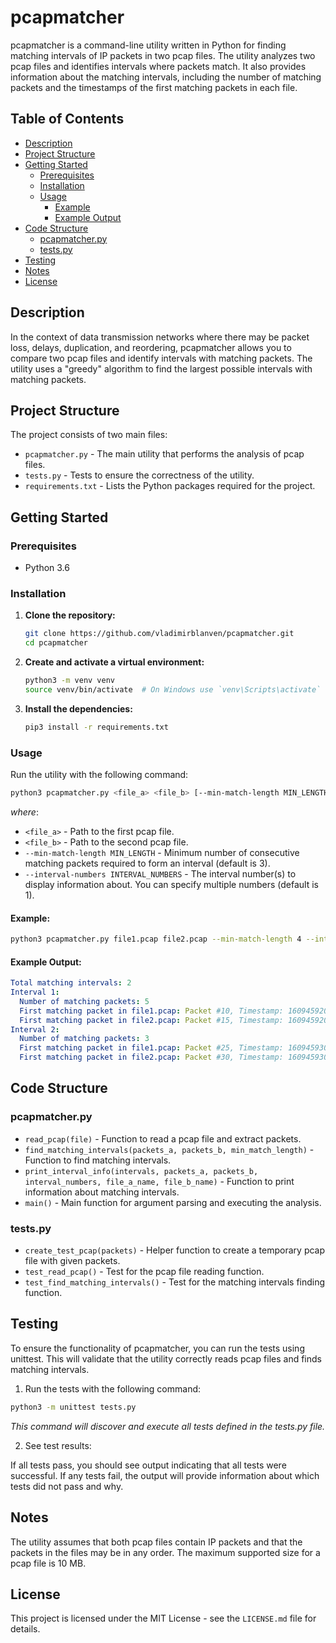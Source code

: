 # pcapmatcher

pcapmatcher is a command-line utility written in Python for finding matching intervals of IP packets in two pcap files. The utility analyzes two pcap files and identifies intervals where packets match. It also provides information about the matching intervals, including the number of matching packets and the timestamps of the first matching packets in each file.

## Table of Contents

- [Description](#description)
- [Project Structure](#project-structure)
- [Getting Started](#getting-started)
  - [Prerequisites](#prerequisites)
  - [Installation](#installation)
  - [Usage](#usage)
    - [Example](#example)
    - [Example Output](#example-output)
- [Code Structure](#code-structure)
  - [pcapmatcher.py](#pcapmatcherpy)
  - [tests.py](#testspy)
- [Testing](#testing)
- [Notes](#notes)
- [License](#license)

## Description

In the context of data transmission networks where there may be packet loss, delays, duplication, and reordering, pcapmatcher allows you to compare two pcap files and identify intervals with matching packets. The utility uses a "greedy" algorithm to find the largest possible intervals with matching packets.

## Project Structure

The project consists of two main files:

- `pcapmatcher.py` - The main utility that performs the analysis of pcap files.
- `tests.py` - Tests to ensure the correctness of the utility.
- `requirements.txt` - Lists the Python packages required for the project.

## Getting Started

### Prerequisites

- Python 3.6 

### Installation

1. **Clone the repository:**

    ```bash
    git clone https://github.com/vladimirblanven/pcapmatcher.git
    cd pcapmatcher
    ```

2. **Create and activate a virtual environment:**

    ```bash
    python3 -m venv venv
    source venv/bin/activate  # On Windows use `venv\Scripts\activate`
    ```

3. **Install the dependencies:**

    ```bash
    pip3 install -r requirements.txt
    ```

### Usage

Run the utility with the following command:

```bash
python3 pcapmatcher.py <file_a> <file_b> [--min-match-length MIN_LENGTH] [--interval-numbers INTERVAL_NUMBERS]
```

<I>where</I>:
- `<file_a>` - Path to the first pcap file.
- `<file_b>` - Path to the second pcap file.
- `--min-match-length MIN_LENGTH` - Minimum number of consecutive matching packets required to form an interval (default is 3).
- `--interval-numbers INTERVAL_NUMBERS` - The interval number(s) to display information about. You can specify multiple numbers (default is 1).


#### Example:

```bash
python3 pcapmatcher.py file1.pcap file2.pcap --min-match-length 4 --interval-numbers 1 2
```

#### Example Output:

```yaml
Total matching intervals: 2
Interval 1:
  Number of matching packets: 5
  First matching packet in file1.pcap: Packet #10, Timestamp: 1609459200.123456
  First matching packet in file2.pcap: Packet #15, Timestamp: 1609459200.654321
Interval 2:
  Number of matching packets: 3
  First matching packet in file1.pcap: Packet #25, Timestamp: 1609459300.123456
  First matching packet in file2.pcap: Packet #30, Timestamp: 1609459300.654321
```

## Code Structure

### pcapmatcher.py
- `read_pcap(file)` - Function to read a pcap file and extract packets.
- `find_matching_intervals(packets_a, packets_b, min_match_length)` - Function to find matching intervals.
- `print_interval_info(intervals, packets_a, packets_b, interval_numbers, file_a_name, file_b_name)` - Function to print information about matching intervals.
- `main()` - Main function for argument parsing and executing the analysis.
### tests.py
- `create_test_pcap(packets)` - Helper function to create a temporary pcap file with given packets.
- `test_read_pcap()` - Test for the pcap file reading function.
- `test_find_matching_intervals()` - Test for the matching intervals finding function.

## Testing

To ensure the functionality of pcapmatcher, you can run the tests using unittest. This will validate that the utility correctly reads pcap files and finds matching intervals.

1. Run the tests with the following command:

```bash
python3 -m unittest tests.py
```
<I>This command will discover and execute all tests defined in the tests.py file.</I>

2. See test results:

If all tests pass, you should see output indicating that all tests were successful. If any tests fail, the output will provide information about which tests did not pass and why.

## Notes

The utility assumes that both pcap files contain IP packets and that the packets in the files may be in any order.
The maximum supported size for a pcap file is 10 MB.

## License

This project is licensed under the MIT License - see the `LICENSE.md` file for details.

